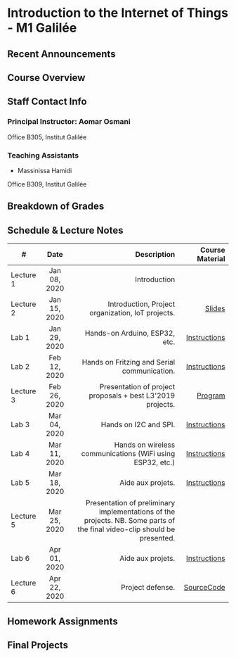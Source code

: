 # Introduction to the Internet of Things - M1 Galilée

## Recent Announcements 

## Course Overview 

## Staff Contact Info
### Principal Instructor: Aomar Osmani
Office B305, Institut Galilée

### Teaching Assistants
* Massinissa Hamidi

Office B309, Institut Galilée

## Breakdown of Grades

## Schedule & Lecture Notes
| #             | Date          | Description                                       | Course Material |
| ------------- |:-------------:| ------------:                                     |----------------:|
| Lecture 1     | Jan 08, 2020  | Introduction                                      |                 |
| Lecture 2     | Jan 15, 2020  | Introduction, Project organization, IoT projects. | [Slides](https://raw.githubusercontent.com/institut-galilee/courses-2020/main/iot-l3-oct-22-2020.pdf) |
| Lab 1         | Jan 29, 2020  | Hands-on Arduino, ESP32, etc.                     | [Instructions](https://github.com/institut-galilee/lab-one-2019) |
| Lab 2         | Feb 12, 2020  | Hands on Fritzing and Serial communication.       | [Instructions](https://github.com/institut-galilee/lab-two-2019) |
| Lecture 3     | Feb 26, 2020  | Presentation of project proposals + best L3'2019 projects.| [Program](https://raw.githubusercontent.com/institut-galilee/courses-2020/main/iot-l3-oct-28-2020.pdf)                |
| Lab 3         | Mar 04, 2020  | Hands on I2C and SPI.                             |  [Instructions](https://github.com/institut-galilee/lab-three-2019) |
| Lab 4         | Mar 11, 2020  | Hands on wireless communications (WiFi using ESP32, etc.) | [Instructions](https://github.com/institut-galilee/lab-four-2019) |
| Lab 5         | Mar 18, 2020  | Aide aux projets.                                 | [Instructions](https://github.com/institut-galilee/lab-five-2019) |
| Lecture 5     | Mar 25, 2020  | Presentation of preliminary implementations of the projects. NB. Some parts of the final video-clip should be presented. |                 |
| Lab 6         | Apr 01, 2020  | Aide aux projets.                                 | [Instructions](https://github.com/institut-galilee/lab-five-2019)                |
| Lecture 6     | Apr 22, 2020  | Project defense.                                  | [SourceCode](https://github.com/orgs/institut-galilee/repositories?q=2018&type=all)                |

## Homework Assignments

## Final Projects
